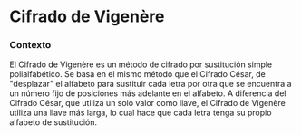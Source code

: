 # Cifrado de Vigenère

### Contexto

El Cifrado de Vigenère es un método de cifrado por sustitución simple polialfabético. Se basa en el mismo método que el Cifrado César, de "desplazar" el alfabeto para sustituir cada letra por otra que se encuentra a un número fijo de posiciones más adelante en el alfabeto. A diferencia del Cifrado César, que utiliza un solo valor como llave, el Cifrado de Vigenère utiliza una llave más larga, lo cual hace que cada letra tenga su propio alfabeto de sustitución.
